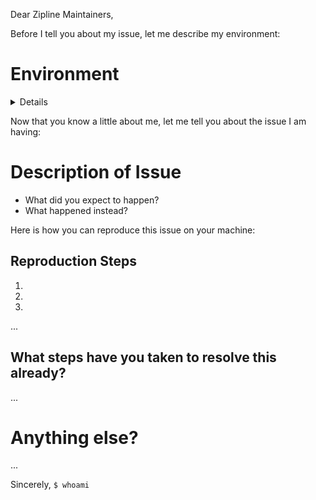 Dear Zipline Maintainers,

Before I tell you about my issue, let me describe my environment:

# Environment

<details>

* Operating System: (Windows Version or `$ uname --all`)
* Python Version: `$ python --version`
* Python Bitness: `$ python -c 'import math, sys;print(int(math.log(sys.maxsize + 1, 2) + 1))'`
* How did you install Zipline: (`pip`, `conda`, or `other (please explain)`)
* Python packages: `$ pip freeze` or `$ conda list`

</details>

Now that you know a little about me, let me tell you about the issue I am
having:

# Description of Issue

* What did you expect to happen?
* What happened instead?

Here is how you can reproduce this issue on your machine:

## Reproduction Steps

1.
2.
3.
...

## What steps have you taken to resolve this already?

...

# Anything else?

...

Sincerely,
`$ whoami`
